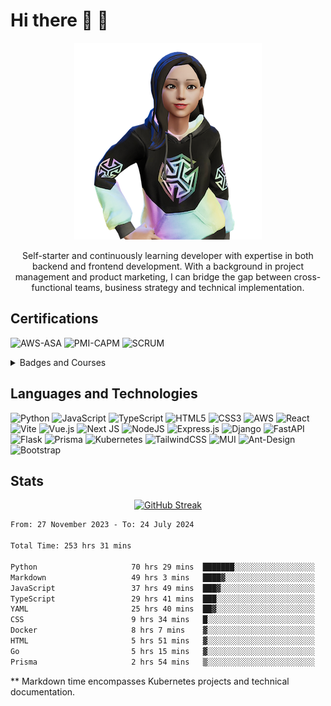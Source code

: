# Hi there 👋 🌈

<div align="center">

![Avatar](images/Avatar300.png)

Self-starter and continuously learning developer with expertise in both backend and frontend development. With a background in project management and product marketing, I can bridge the gap between cross-functional teams, business strategy and technical implementation.

</div>

## Certifications

![AWS-ASA](https://img.shields.io/badge/associate%20solution%20architect-aws?style=for-the-badge%2C&label=aws&labelColor=232F3E&color=blue)
![PMI-CAPM](https://img.shields.io/badge/associate%20project%20management-pmi?style=for-the-badge%2C&label=pmi&labelColor=232F3E&color=512BD4)
![SCRUM](https://img.shields.io/badge/scrum%20master-agile?style=for-the-badge%2C&label=agile&labelColor=232F3E&color=0052cc)

<details>
  <summary> Badges and Courses </summary>
  
- [Credly](https://www.credly.com/users/diana-tran.91026e8b/badges)
- [Accredible](https://www.credential.net/profile/dianatran569872/wallet?_ga=2.139446067.1266186403.1701744512-567085892.1699410490&_gac=1.21073225.1701744512.CjwKCAiAjrarBhAWEiwA2qWdCKtEuKiUYp6X1TvOu3nzV6vhkpWZDONvbbOD3VXX5FWBc13y1N3zixoCV2QQAvD_BwE&_gl=1*1n5wv7j*_ga*NTY3MDg1ODkyLjE2OTk0MTA0OTA.*_ga_FSDJZHHBH0*MTcwMTc0NDUxMi4yLjEuMTcwMTc0NDUzMi4wLjAuMA..#gs.16au8t)
</details>


## Languages and Technologies

![Python](https://img.shields.io/badge/python-3670A0?style=for-the-badge&logo=python&logoColor=ffdd54)
![JavaScript](https://img.shields.io/badge/javascript-%23323330.svg?style=for-the-badge&logo=javascript&logoColor=%23F7DF1E)
![TypeScript](https://img.shields.io/badge/typescript-%23007ACC.svg?style=for-the-badge&logo=typescript&logoColor=white)
![HTML5](https://img.shields.io/badge/html5-%23E34F26.svg?style=for-the-badge&logo=html5&logoColor=white)
![CSS3](https://img.shields.io/badge/css3-%231572B6.svg?style=for-the-badge&logo=css3&logoColor=white)
![AWS](https://img.shields.io/badge/AWS-%23FF9900.svg?style=for-the-badge&logo=amazon-aws&logoColor=white)
![React](https://img.shields.io/badge/react-%2320232a.svg?style=for-the-badge&logo=react&logoColor=%2361DAFB)
![Vite](https://img.shields.io/badge/vite-%23646CFF.svg?style=for-the-badge&logo=vite&logoColor=white)
![Vue.js](https://img.shields.io/badge/vuejs-%2335495e.svg?style=for-the-badge&logo=vuedotjs&logoColor=%234FC08D)
![Next JS](https://img.shields.io/badge/Next-black?style=for-the-badge&logo=next.js&logoColor=white)
![NodeJS](https://img.shields.io/badge/node.js-6DA55F?style=for-the-badge&logo=node.js&logoColor=white)
![Express.js](https://img.shields.io/badge/express.js-%23404d59.svg?style=for-the-badge&logo=express&logoColor=%2361DAFB)
![Django](https://img.shields.io/badge/django-%23092E20.svg?style=for-the-badge&logo=django&logoColor=white)
![FastAPI](https://img.shields.io/badge/FastAPI-005571?style=for-the-badge&logo=fastapi)
![Flask](https://img.shields.io/badge/flask-%23000.svg?style=for-the-badge&logo=flask&logoColor=white)
![Prisma](https://img.shields.io/badge/Prisma-3982CE?style=for-the-badge&logo=Prisma&logoColor=white)
![Kubernetes](https://img.shields.io/badge/kubernetes-%23326ce5.svg?style=for-the-badge&logo=kubernetes&logoColor=white)
![TailwindCSS](https://img.shields.io/badge/tailwindcss-%2338B2AC.svg?style=for-the-badge&logo=tailwind-css&logoColor=white)
![MUI](https://img.shields.io/badge/MUI-%230081CB.svg?style=for-the-badge&logo=mui&logoColor=white)
![Ant-Design](https://img.shields.io/badge/-AntDesign-%230170FE?style=for-the-badge&logo=ant-design&logoColor=white)
![Bootstrap](https://img.shields.io/badge/bootstrap-%238511FA.svg?style=for-the-badge&logo=bootstrap&logoColor=white)

## Stats

<div align="center">

[![GitHub Streak](https://github-readme-streak-stats-qazi.vercel.app?user=dt-dtran&theme=dark&hide_border=true)](https://git.io/streak-stats)

</div>

<!--START_SECTION:waka-->

```txt
From: 27 November 2023 - To: 24 July 2024

Total Time: 253 hrs 31 mins

Python                     70 hrs 29 mins  ███████░░░░░░░░░░░░░░░░░░   27.71 %
Markdown                   49 hrs 3 mins   ████▓░░░░░░░░░░░░░░░░░░░░   19.28 %
JavaScript                 37 hrs 49 mins  ███▓░░░░░░░░░░░░░░░░░░░░░   14.87 %
TypeScript                 29 hrs 41 mins  ███░░░░░░░░░░░░░░░░░░░░░░   11.67 %
YAML                       25 hrs 40 mins  ██▓░░░░░░░░░░░░░░░░░░░░░░   10.09 %
CSS                        9 hrs 34 mins   █░░░░░░░░░░░░░░░░░░░░░░░░   03.76 %
Docker                     8 hrs 7 mins    ▓░░░░░░░░░░░░░░░░░░░░░░░░   03.19 %
HTML                       5 hrs 51 mins   ▓░░░░░░░░░░░░░░░░░░░░░░░░   02.30 %
Go                         5 hrs 15 mins   ▓░░░░░░░░░░░░░░░░░░░░░░░░   02.06 %
Prisma                     2 hrs 54 mins   ▒░░░░░░░░░░░░░░░░░░░░░░░░   01.14 %
```

<!--END_SECTION:waka-->
** Markdown time encompasses Kubernetes projects and technical documentation.
